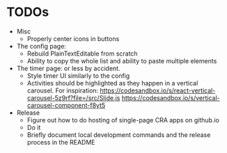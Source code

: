 # TODOs

- Misc
  - Properly center icons in buttons
- The config page: 
  - Rebuild PlainTextEditable from scratch
  - Ability to copy the whole list and ability to paste multiple elements
- The timer page:
  or less by accident.
  - Style timer UI similarly to the config
  - Activities should be highlighted as they happen in a vertical carousel. For
  inspiration:
  https://codesandbox.io/s/react-vertical-carousel-5z9rf?file=/src/Slide.js
  https://codesandbox.io/s/vertical-carousel-component-f8yt5
- Release
  - Figure out how to do hosting of single-page CRA apps on github.io
  - Do it
  - Briefly document local development commands and the release process in the README
